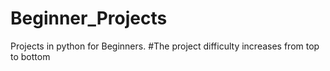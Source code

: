 # Beginner_Projects
Projects in python for Beginners.
#The project difficulty increases from top to bottom

